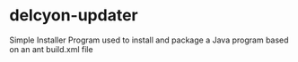delcyon-updater
===============

Simple Installer Program used to install and package a Java program based on an ant build.xml file